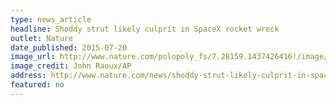 ```yaml
---
type: news_article
headline: Shoddy strut likely culprit in SpaceX rocket wreck
outlet: Nature
date_published: 2015-07-20
image_url: http://www.nature.com/polopoly_fs/7.28159.1437426416!/image/1.18026.jpg_gen/derivatives/landscape_630/1.18026.jpg
image_credit: John Raoux/AP
address: http://www.nature.com/news/shoddy-strut-likely-culprit-in-spacex-rocket-wreck-1.18026
featured: no
---
```


